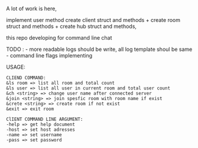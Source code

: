 A lot of work is here,

implement user method
create client struct and methods +
create room struct and methods +
create hub struct and methods,

this repo developing for command line chat

TODO : 
    - more readable logs should be write, all log template shoul be same
    - command line flags implementing
    
    
USAGE:

    CLIEND COMMAND:
    &ls room => list all room and total count
    &ls user => list all user in current room and total user count
    &ch <string> => change user name after connected server
    &join <string> => join spesfic room with room name if exist
    &crete <string> => create room if not exist
    &exit => exit room 

    ClIENT COMMAND LINE ARGUMENT:
    -help => get help document
    -host => set host adresses
    -name => set username 
    -pass => set password
